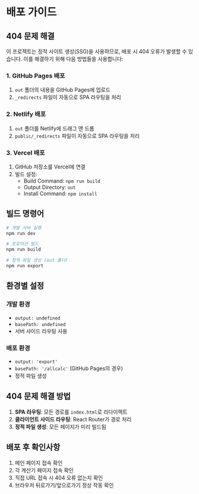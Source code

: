 # 배포 가이드

## 404 문제 해결

이 프로젝트는 정적 사이트 생성(SSG)을 사용하므로, 배포 시 404 오류가 발생할 수 있습니다. 이를 해결하기 위해 다음 방법들을 사용합니다:

### 1. GitHub Pages 배포

1. `out` 폴더의 내용을 GitHub Pages에 업로드
2. `_redirects` 파일이 자동으로 SPA 라우팅을 처리

### 2. Netlify 배포

1. `out` 폴더를 Netlify에 드래그 앤 드롭
2. `public/_redirects` 파일이 자동으로 SPA 라우팅을 처리

### 3. Vercel 배포

1. GitHub 저장소를 Vercel에 연결
2. 빌드 설정:
   - Build Command: `npm run build`
   - Output Directory: `out`
   - Install Command: `npm install`

## 빌드 명령어

```bash
# 개발 서버 실행
npm run dev

# 프로덕션 빌드
npm run build

# 정적 파일 생성 (out 폴더)
npm run export
```

## 환경별 설정

### 개발 환경
- `output: undefined`
- `basePath: undefined`
- 서버 사이드 라우팅 사용

### 배포 환경
- `output: 'export'`
- `basePath: '/allcalc'` (GitHub Pages의 경우)
- 정적 파일 생성

## 404 문제 해결 방법

1. **SPA 라우팅**: 모든 경로를 `index.html`로 리다이렉트
2. **클라이언트 사이드 라우팅**: React Router가 경로 처리
3. **정적 파일 생성**: 모든 페이지가 미리 빌드됨

## 배포 후 확인사항

1. 메인 페이지 접속 확인
2. 각 계산기 페이지 접속 확인
3. 직접 URL 접속 시 404 오류 없는지 확인
4. 브라우저 뒤로가기/앞으로가기 정상 작동 확인 